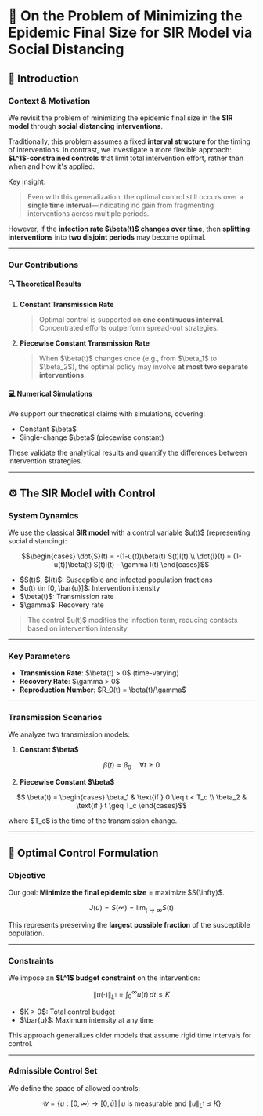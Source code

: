 # 🧪 On the Problem of Minimizing the Epidemic Final Size for SIR Model via Social Distancing

## 📘 Introduction

### **Context & Motivation**

We revisit the problem of minimizing the epidemic final size in the **SIR model** through **social distancing interventions**.

Traditionally, this problem assumes a fixed **interval structure** for the timing of interventions. In contrast, we investigate a more flexible approach: **\$L^1\$-constrained controls** that limit total intervention effort, rather than when and how it's applied.

Key insight:

> Even with this generalization, the optimal control still occurs over a **single time interval**—indicating no gain from fragmenting interventions across multiple periods.

However, if the **infection rate \$\beta(t)\$ changes over time**, then **splitting interventions** into **two disjoint periods** may become optimal.

---

### **Our Contributions**

#### 🔍 Theoretical Results

1. **Constant Transmission Rate**

   > Optimal control is supported on **one continuous interval**.
   > Concentrated efforts outperform spread-out strategies.

2. **Piecewise Constant Transmission Rate**

   > When \$\beta(t)\$ changes once (e.g., from \$\beta\_1\$ to \$\beta\_2\$), the optimal policy may involve **at most two separate interventions**.

#### 💻 Numerical Simulations

We support our theoretical claims with simulations, covering:

* Constant \$\beta\$
* Single-change \$\beta\$ (piecewise constant)

These validate the analytical results and quantify the differences between intervention strategies.

---

## ⚙️ The SIR Model with Control 

### **System Dynamics**

We use the classical **SIR model** with a control variable \$u(t)\$ (representing social distancing):

```math
\begin{cases}
\dot{S}(t) = -(1-u(t))\beta(t) S(t)I(t) \\
\dot{I}(t) = (1-u(t))\beta(t) S(t)I(t) - \gamma I(t)
\end{cases}
```

* \$S(t)\$, \$I(t)\$: Susceptible and infected population fractions
* \$u(t) \in \[0, \bar{u}]\$: Intervention intensity
* \$\beta(t)\$: Transmission rate
* \$\gamma\$: Recovery rate

> The control \$u(t)\$ modifies the infection term, reducing contacts based on intervention intensity.

---

### **Key Parameters**

* **Transmission Rate**: \$\beta(t) > 0\$ (time-varying)
* **Recovery Rate**: \$\gamma > 0\$
* **Reproduction Number**: \$R\_0(t) = \beta(t)/\gamma\$

---

### **Transmission Scenarios**

We analyze two transmission models:

1. **Constant \$\beta\$**

```math
   \beta(t) = \beta_0 \quad \forall t \geq 0
```

2. **Piecewise Constant \$\beta\$**

```math
   \beta(t) = \begin{cases}
   \beta_1 & \text{if } 0 \leq t < T_c \\
   \beta_2 & \text{if } t \geq T_c
   \end{cases}
```

   where \$T\_c\$ is the time of the transmission change.

---

## 🎯 Optimal Control Formulation

### **Objective**

Our goal: **Minimize the final epidemic size** = maximize \$S(\infty)\$.

```math
J(u) = S(\infty) = \lim_{t \to \infty} S(t)
```

This represents preserving the **largest possible fraction** of the susceptible population.

---

### **Constraints**

We impose an **\$L^1\$ budget constraint** on the intervention:

```math
\|u(\cdot)\|_{L^1} = \int_0^{\infty} u(t) \, dt \leq K
```

* \$K > 0\$: Total control budget
* \$\bar{u}\$: Maximum intensity at any time

This approach generalizes older models that assume rigid time intervals for control.

---

### **Admissible Control Set**

We define the space of allowed controls:

```math
\mathcal{U} = \{u : [0,\infty) \to [0,\bar{u}] \,|\, u \text{ is measurable and } \|u\|_{L^1} \leq K \}
```
